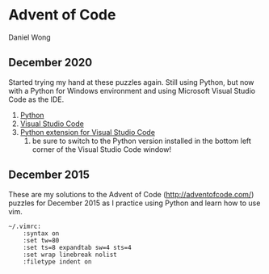 # Advent of Code
Daniel Wong 

## December 2020
Started trying my hand at these puzzles again. Still using Python, but now with a Python for Windows environment and using Microsoft Visual Studio Code as the IDE.
1. [Python](https://www.python.org/getit/)
1. [Visual Studio Code](https://code.visualstudio.com/)
1. [Python extension for Visual Studio Code](https://marketplace.visualstudio.com/items?itemName=ms-python.python)
    1. be sure to switch to the Python version installed in the bottom left corner of the Visual Studio Code window!

## December 2015
These are my solutions to the Advent of Code (http://adventofcode.com/) puzzles
for December 2015 as I practice using Python and learn how to use vim.  

```shell
~/.vimrc: 
    :syntax on 
    :set tw=80 
    :set ts=8 expandtab sw=4 sts=4
    :set wrap linebreak nolist
    :filetype indent on
```
